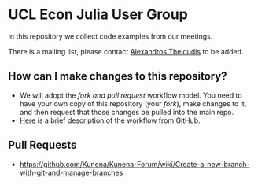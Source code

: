 # UCL Econ Julia User Group

In this repository we collect code examples from our meetings. 

There is a mailing list, please contact [Alexandros Theloudis](mailto:alexandros.theloudis.10@ucl.ac.uk) to be added.

## How can I make changes to this repository?

* We will adopt the *fork and pull request* workflow model. You need to have your own copy of this repository (your *fork*), make changes to it, and then request that those changes be pulled into the main repo.
* [Here](https://help.github.com/articles/fork-a-repo/) is a brief description of the workflow from GitHub.

## Pull Requests

* https://github.com/Kunena/Kunena-Forum/wiki/Create-a-new-branch-with-git-and-manage-branches

